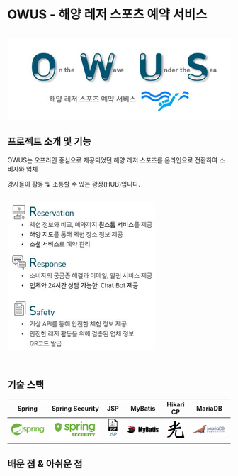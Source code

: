 # OWUS - 해양 레저 스포츠 예약 서비스

<p align="center">
  <br>
  <img src="src/main/java/com/owus/readmeImages/common/logo.JPG">
  <br>
</p>

## 프로젝트 소개 및 기능

<p>
OWUS는 오프라인 중심으로 제공되었던 해양 레저 스포츠를 온라인으로 전환하여 소비자와 업체
</p>
<p >
강사들이 활동 및 소통할 수 있는 광장(HUB)입니다.
</p>

<p>
  <br>
  <img src="src/main/java/com/owus/readmeImages/common/project_info.JPG">
  <br>
</p>

<br>

## 기술 스택

| Spring | Spring Security |  JSP   | MyBatis | Hikari CP | MariaDB |
|:------:|:---------------:|:------:|:-------:|-----------|---------|
| ![spring]  |      ![spring_security]    | ![jsp] | ![mybatis] |   ![hikaricp]        | ![mariadb]     |


## 배운 점 & 아쉬운 점

<p>


</p>

<br>


<!-- Stack Icon Refernces -->

[jsp]: ./src/main/java/com/owus/readmeImages/stack/jsp.png
[spring]: ./src/main/java/com/owus/readmeImages/stack/spring.png
[spring_security]: ./src/main/java/com/owus/readmeImages/stack/spring-security-bgd.png
[mybatis]: ./src/main/java/com/owus/readmeImages/stack/mybatis.png
[hikaricp]: ./src/main/java/com/owus/readmeImages/stack/Hikari.png
[mariadb]: ./src/main/java/com/owus/readmeImages/stack/mariadb.png
